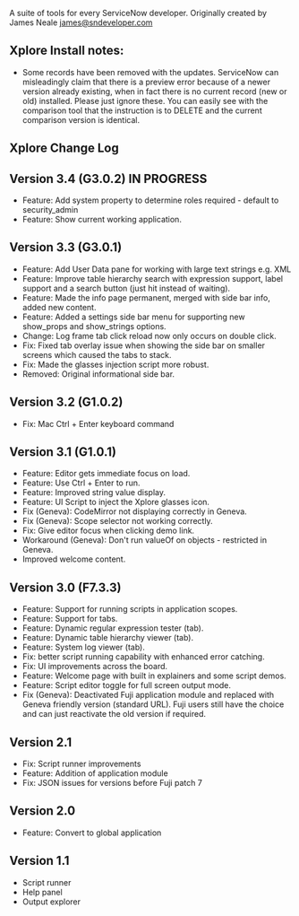 A suite of tools for every ServiceNow developer.
Originally created by James Neale <james@sndeveloper.com>

## Xplore Install notes:
- Some records have been removed with the updates. ServiceNow can
  misleadingly claim that there is a preview error because of a newer
  version already existing, when in fact there is no current record
  (new or old) installed. Please just ignore these. You can easily
  see with the comparison tool that the instruction is to DELETE and
  the current comparison version is identical.

## Xplore Change Log

## Version 3.4 (G3.0.2) IN PROGRESS
- Feature: Add system property to determine roles required - default to security_admin
- Feature: Show current working application.


## Version 3.3 (G3.0.1)
- Feature: Add User Data pane for working with large text strings e.g. XML
- Feature: Improve table hierarchy search with expression support, label support
  and a search button (just hit <ENTER> instead of waiting).
- Feature: Made the info page permanent, merged with side bar info, added new content.
- Feature: Added a settings side bar menu for supporting new show\_props and show\_strings
  options.
- Change: Log frame tab click reload now only occurs on double click.
- Fix: Fixed tab overlay issue when showing the side bar on smaller screens
  which caused the tabs to stack.
- Fix: Made the glasses injection script more robust.
- Removed: Original informational side bar.


## Version 3.2 (G1.0.2)
- Fix: Mac Ctrl + Enter keyboard command

## Version 3.1 (G1.0.1)
- Feature: Editor gets immediate focus on load.
- Feature: Use Ctrl + Enter to run.
- Feature: Improved string value display.
- Feature: UI Script to inject the Xplore glasses icon.
- Fix (Geneva): CodeMirror not displaying correctly in Geneva.
- Fix (Geneva): Scope selector not working correctly.
- Fix: Give editor focus when clicking demo link.
- Workaround (Geneva): Don't run valueOf on objects - restricted in Geneva.
- Improved welcome content.


## Version 3.0 (F7.3.3)

- Feature: Support for running scripts in application scopes.
- Feature: Support for tabs.
- Feature: Dynamic regular expression tester (tab).
- Feature: Dynamic table hierarchy viewer (tab).
- Feature: System log viewer (tab).
- Fix: better script running capability with enhanced error catching.
- Fix: UI improvements across the board.
- Feature: Welcome page with built in explainers and some script demos.
- Feature: Script editor toggle for full screen output mode.
- Fix (Geneva): Deactivated Fuji application module and replaced with Geneva
  friendly version (standard URL). Fuji users still have the choice and can
  just reactivate the old version if required.


## Version 2.1

- Fix: Script runner improvements
- Feature: Addition of application module
- Fix: JSON issues for versions before Fuji patch 7

## Version 2.0

- Feature: Convert to global application


## Version 1.1

- Script runner
- Help panel
- Output explorer